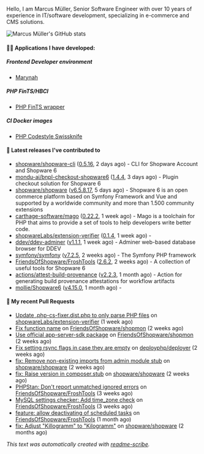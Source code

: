 Hello, I am Marcus Müller, Senior Software Engineer with over 10 years of experience in IT/software development, specializing in e-commerce and CMS solutions.

![Marcus Müller's GitHub stats](https://github-readme-stats-six-peach-60.vercel.app/api?username=M-arcus&show=reviews,prs_merged,prs_merged_percentage&show_icons=true&rank_icon=default&number_format=long&disable_animations=true&cache_seconds=86400)

#### 👨‍💻 Applications I have developed:

##### Frontend Developer environment
- [Marynah](https://github.com/M-arcus/Marynah)

##### PHP FinTS/HBCI
- [PHP FinTS wrapper](https://github.com/M-arcus/php-fints-wrapper)

##### CI Docker images
- [PHP Codestyle Swissknife](https://github.com/M-arcus/php-codestyle-swissknife-docker)

#### 🔭 Latest releases I've contributed to

- [shopware/shopware-cli](https://github.com/shopware/shopware-cli) ([0.5.16](https://github.com/shopware/shopware-cli/releases/tag/0.5.16), 2 days ago) - CLI for Shopware Account and Shopware 6
- [mondu-ai/bnpl-checkout-shopware6](https://github.com/mondu-ai/bnpl-checkout-shopware6) ([1.4.4](https://github.com/mondu-ai/bnpl-checkout-shopware6/releases/tag/1.4.4), 3 days ago) - Plugin checkout solution for Shopware 6
- [shopware/shopware](https://github.com/shopware/shopware) ([v6.5.8.17](https://github.com/shopware/shopware/releases/tag/v6.5.8.17), 5 days ago) - Shopware 6 is an open commerce platform based on Symfony Framework and Vue and supported by a worldwide community and more than 1.500 community extensions
- [carthage-software/mago](https://github.com/carthage-software/mago) ([0.22.2](https://github.com/carthage-software/mago/releases/tag/0.22.2), 1 week ago) - Mago is a toolchain for PHP that aims to provide a set of tools to help developers write better code.
- [shopwareLabs/extension-verifier](https://github.com/shopwareLabs/extension-verifier) ([0.1.4](https://github.com/shopwareLabs/extension-verifier/releases/tag/0.1.4), 1 week ago) - 
- [ddev/ddev-adminer](https://github.com/ddev/ddev-adminer) ([v1.1.1](https://github.com/ddev/ddev-adminer/releases/tag/v1.1.1), 1 week ago) - Adminer web-based database browser for DDEV
- [symfony/symfony](https://github.com/symfony/symfony) ([v7.2.5](https://github.com/symfony/symfony/releases/tag/v7.2.5), 2 weeks ago) - The Symfony PHP framework
- [FriendsOfShopware/FroshTools](https://github.com/FriendsOfShopware/FroshTools) ([2.6.2](https://github.com/FriendsOfShopware/FroshTools/releases/tag/2.6.2), 2 weeks ago) - A collection of useful tools for Shopware 6
- [actions/attest-build-provenance](https://github.com/actions/attest-build-provenance) ([v2.2.3](https://github.com/actions/attest-build-provenance/releases/tag/v2.2.3), 1 month ago) - Action for generating build provenance attestations for workflow artifacts
- [mollie/Shopware6](https://github.com/mollie/Shopware6) ([v4.15.0](https://github.com/mollie/Shopware6/releases/tag/v4.15.0), 1 month ago) - 

#### 🔨 My recent Pull Requests

- [Update .php-cs-fixer.dist.php to only parse PHP files](https://github.com/shopwareLabs/extension-verifier/pull/38) on [shopwareLabs/extension-verifier](https://github.com/shopwareLabs/extension-verifier) (1 week ago)
- [Fix function name](https://github.com/FriendsOfShopware/shopmon/pull/408) on [FriendsOfShopware/shopmon](https://github.com/FriendsOfShopware/shopmon) (2 weeks ago)
- [Use official app-server-sdk package](https://github.com/FriendsOfShopware/shopmon/pull/406) on [FriendsOfShopware/shopmon](https://github.com/FriendsOfShopware/shopmon) (2 weeks ago)
- [Fix setting rsync flags in case they are empty](https://github.com/deployphp/deployer/pull/4044) on [deployphp/deployer](https://github.com/deployphp/deployer) (2 weeks ago)
- [fix: Remove non-existing imports from admin module stub](https://github.com/shopware/shopware/pull/7932) on [shopware/shopware](https://github.com/shopware/shopware) (2 weeks ago)
- [fix: Raise version in composer.stub](https://github.com/shopware/shopware/pull/7930) on [shopware/shopware](https://github.com/shopware/shopware) (2 weeks ago)
- [PHPStan: Don&#39;t report unmatched ignored errors](https://github.com/FriendsOfShopware/FroshTools/pull/323) on [FriendsOfShopware/FroshTools](https://github.com/FriendsOfShopware/FroshTools) (3 weeks ago)
- [MySQL settings checker: Add time_zone check](https://github.com/FriendsOfShopware/FroshTools/pull/321) on [FriendsOfShopware/FroshTools](https://github.com/FriendsOfShopware/FroshTools) (3 weeks ago)
- [feature: allow deactivating of scheduled tasks](https://github.com/FriendsOfShopware/FroshTools/pull/316) on [FriendsOfShopware/FroshTools](https://github.com/FriendsOfShopware/FroshTools) (1 month ago)
- [fix: Adjust &#34;Killogramm&#34; to &#34;Kilogramm&#34;](https://github.com/shopware/shopware/pull/6669) on [shopware/shopware](https://github.com/shopware/shopware) (2 months ago)

*This text was automatically created with [readme-scribe](https://github.com/muesli/readme-scribe).*
